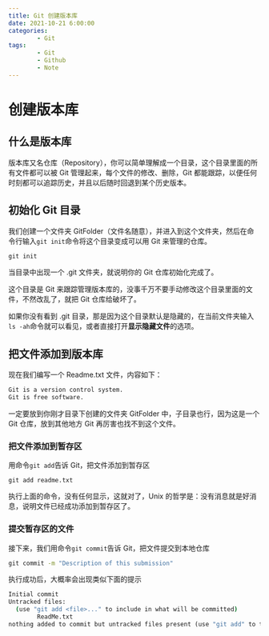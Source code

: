 ```yaml
---
title: Git 创建版本库
date: 2021-10-21 6:00:00
categories:
        - Git
tags:
        - Git
        - Github
        - Note
---
```


# 创建版本库

## 什么是版本库

版本库又名仓库（Repository），你可以简单理解成一个目录，这个目录里面的所有文件都可以被 Git 管理起来，每个文件的修改、删除，Git 都能跟踪，以便任何时刻都可以追踪历史，并且以后随时回退到某个历史版本。

## 初始化 Git 目录

我们创建一个文件夹 GitFolder（文件名随意），并进入到这个文件夹，然后在命令行输入`git init`命令将这个目录变成可以用 Git 来管理的仓库。

```cmd
git init
```

当目录中出现一个 .git 文件夹，就说明你的 Git 仓库初始化完成了。

这个目录是 Git 来跟踪管理版本库的，没事千万不要手动修改这个目录里面的文件，不然改乱了，就把 Git 仓库给破坏了。

如果你没有看到 .git 目录，那是因为这个目录默认是隐藏的，在当前文件夹输入`ls -ah`命令就可以看见，或者直接打开**显示隐藏文件**的选项。

## 把文件添加到版本库

现在我们编写一个 Readme.txt 文件，内容如下：

```txt
Git is a version control system.
Git is free software.
```

一定要放到你刚才目录下创建的文件夹 GitFolder 中，子目录也行，因为这是一个 Git 仓库，放到其他地方 Git 再厉害也找不到这个文件。

### 把文件添加到暂存区

用命令`git add`告诉 Git，把文件添加到暂存区

```
git add readme.txt
```

执行上面的命令，没有任何显示，这就对了，Unix 的哲学是：没有消息就是好消息，说明文件已经成功添加到暂存区了。

### 提交暂存区的文件

接下来，我们用命令`git commit`告诉 Git，把文件提交到本地仓库

```cmd
git commit -m "Description of this submission"
```

执行成功后，大概率会出现类似下面的提示

```cmd
Initial commit
Untracked files:
  (use "git add <file>..." to include in what will be committed)
        ReadMe.txt
nothing added to commit but untracked files present (use "git add" to track)
```
